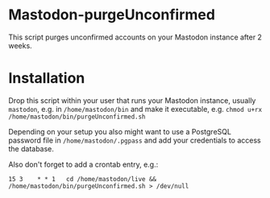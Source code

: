 # Mastodon-purgeUnconfirmed
This script purges unconfirmed accounts on your Mastodon instance after 2 weeks.

# Installation
Drop this script within your user that runs your Mastodon instance, usually `mastodon`, e.g. in `/home/mastodon/bin` and make it executable, e.g. `chmod u+rx /home/mastodon/bin/purgeUnconfirmed.sh`

Depending on your setup you also might want to use a PostgreSQL password file in `/home/mastodon/.pgpass` and add your credentials to access the database. 

Also don't forget to add a crontab entry, e.g.: 

`15 3    * * 1   cd /home/mastodon/live && /home/mastodon/bin/purgeUnconfirmed.sh > /dev/null`
